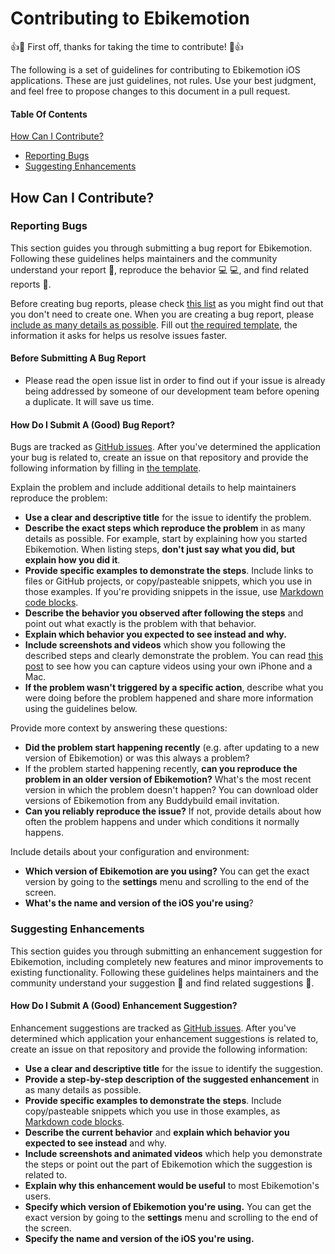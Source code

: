 # Contributing to Ebikemotion

:+1::tada: First off, thanks for taking the time to contribute! :tada::+1:


The following is a set of guidelines for contributing to Ebikemotion iOS applications.
These are just guidelines, not rules. Use your best judgment, and feel free to propose changes to this document in a pull request.

#### Table Of Contents

[How Can I Contribute?](#how-can-i-contribute)
  * [Reporting Bugs](#reporting-bugs)
  * [Suggesting Enhancements](#suggesting-enhancements)


## How Can I Contribute?

### Reporting Bugs

This section guides you through submitting a bug report for Ebikemotion. Following these guidelines helps maintainers and the community understand your report :pencil:, reproduce the behavior :computer: :computer:, and find related reports :mag_right:.

Before creating bug reports, please check [this list](#before-submitting-a-bug-report) as you might find out that you don't need to create one. When you are creating a bug report, please [include as many details as possible](#how-do-i-submit-a-good-bug-report). Fill out [the required template](ISSUE_TEMPLATE.md), the information it asks for helps us resolve issues faster.

#### Before Submitting A Bug Report

* Please read the open issue list in order to find out if your issue is already being addressed by someone of our development team before opening a duplicate. It will save us time.

#### How Do I Submit A (Good) Bug Report?

Bugs are tracked as [GitHub issues](https://guides.github.com/features/issues/). After you've determined the application your bug is related to, create an issue on that repository and provide the following information by filling in [the template](ISSUE_TEMPLATE.md).

Explain the problem and include additional details to help maintainers reproduce the problem:

* **Use a clear and descriptive title** for the issue to identify the problem.
* **Describe the exact steps which reproduce the problem** in as many details as possible. For example, start by explaining how you started Ebikemotion. When listing steps, **don't just say what you did, but explain how you did it**.
* **Provide specific examples to demonstrate the steps**. Include links to files or GitHub projects, or copy/pasteable snippets, which you use in those examples. If you're providing snippets in the issue, use [Markdown code blocks](https://help.github.com/articles/markdown-basics/#multiple-lines).
* **Describe the behavior you observed after following the steps** and point out what exactly is the problem with that behavior.
* **Explain which behavior you expected to see instead and why.**
* **Include screenshots and videos** which show you following the described steps and clearly demonstrate the problem. You can read [this post](https://www.apptamin.com/blog/capture-iphone-ipad-screen-video/) to see how you can capture videos using your own iPhone and a Mac.
* **If the problem wasn't triggered by a specific action**, describe what you were doing before the problem happened and share more information using the guidelines below.

Provide more context by answering these questions:

* **Did the problem start happening recently** (e.g. after updating to a new version of Ebikemotion) or was this always a problem?
* If the problem started happening recently, **can you reproduce the problem in an older version of Ebikemotion?** What's the most recent version in which the problem doesn't happen? You can download older versions of Ebikemotion from any Buddybuild email invitation.
* **Can you reliably reproduce the issue?** If not, provide details about how often the problem happens and under which conditions it normally happens.

Include details about your configuration and environment:

* **Which version of Ebikemotion are you using?** You can get the exact version by going to the **settings** menu and scrolling to the end of the screen.
* **What's the name and version of the iOS you're using**?

### Suggesting Enhancements

This section guides you through submitting an enhancement suggestion for Ebikemotion, including completely new features and minor improvements to existing functionality. Following these guidelines helps maintainers and the community understand your suggestion :pencil: and find related suggestions :mag_right:.

#### How Do I Submit A (Good) Enhancement Suggestion?

Enhancement suggestions are tracked as [GitHub issues](https://guides.github.com/features/issues/). After you've determined which application your enhancement suggestions is related to, create an issue on that repository and provide the following information:

* **Use a clear and descriptive title** for the issue to identify the suggestion.
* **Provide a step-by-step description of the suggested enhancement** in as many details as possible.
* **Provide specific examples to demonstrate the steps**. Include copy/pasteable snippets which you use in those examples, as [Markdown code blocks](https://help.github.com/articles/markdown-basics/#multiple-lines).
* **Describe the current behavior** and **explain which behavior you expected to see instead** and why.
* **Include screenshots and animated videos** which help you demonstrate the steps or point out the part of Ebikemotion which the suggestion is related to.
* **Explain why this enhancement would be useful** to most Ebikemotion's users.
* **Specify which version of Ebikemotion you're using.** You can get the exact version by going to the **settings** menu and scrolling to the end of the screen.
* **Specify the name and version of the iOS you're using.**